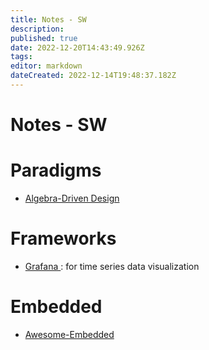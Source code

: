 ```yaml
---
title: Notes - SW
description: 
published: true
date: 2022-12-20T14:43:49.926Z
tags: 
editor: markdown
dateCreated: 2022-12-14T19:48:37.182Z
---
```


# Notes - SW


# Paradigms

* [Algebra-Driven Design](https://github.com/isovector/algebra-driven-design)

# Frameworks

* [Grafana ](https://grafana.com/): for time series data visualization

# Embedded

* [Awesome-Embedded](https://github.com/nhivp/Awesome-Embedded)